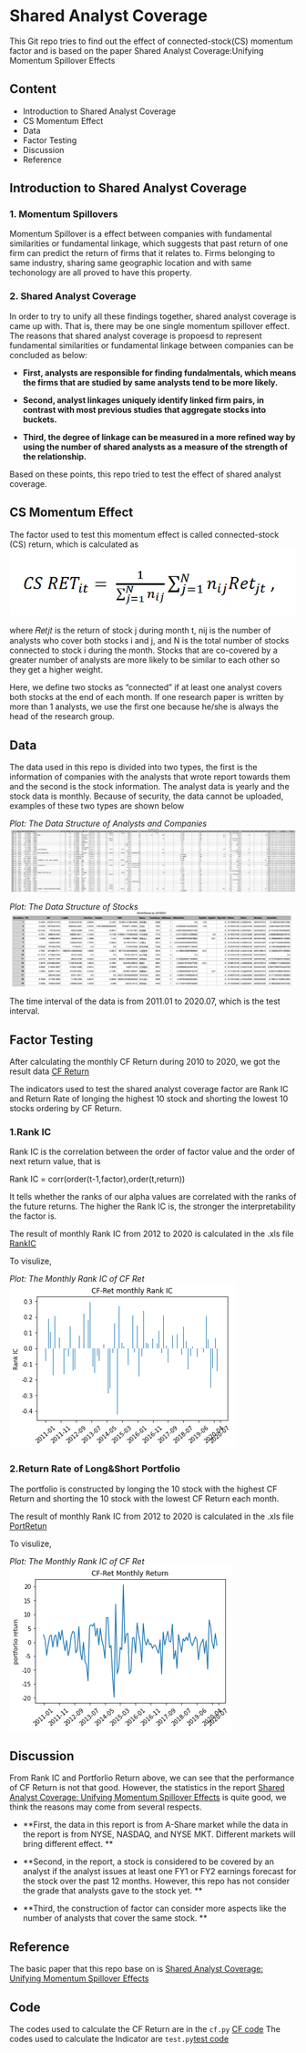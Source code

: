 # Shared Analyst Coverage
This Git repo tries to find out the effect of connected-stock(CS) momentum factor and is based on the paper Shared Analyst Coverage:Unifying Momentum Spillover Effects

## Content
* Introduction to Shared Analyst Coverage 
* CS Momentum Effect
* Data
* Factor Testing
* Discussion
* Reference

## Introduction to Shared Analyst Coverage
### 1. Momentum Spillovers
Momentum Spillover is a effect between companies with fundamental similarities or fundamental linkage, which suggests that past return of one firm can predict the return of firms that it relates to. Firms belonging to same industry, sharing same geographic location  and with same techonology are all proved to have this property. 

### 2. Shared Analyst Coverage
In order to try to unify all these findings together, shared analyst coverage is came up with. That is, there may be one single momentum spillover effect. The reasons that shared analyst coverage is propoesd to represent fundamental similarities or fundamental linkage between companies can be concluded as below:

* **First, analysts are responsible for finding fundalmentals, which means the firms that are studied by same analysts tend to be more likely.**

* **Second, analyst linkages uniquely identify linked firm pairs, in contrast with most previous studies that aggregate stocks into buckets.**

* **Third, the degree of linkage can be measured in a more refined way by using the number of shared analysts as a measure of the strength of the relationship.**

Based on these points, this repo tried to test the effect of shared analyst coverage.

## CS Momentum Effect
The factor used to test this momentum effect is called connected-stock (CS) return, which is calculated as 
![CF Formula](https://github.com/algo21-116010293/Assignment2/blob/main/Others/CS_RET.png)
 
where 𝑅𝑒𝑡𝑗𝑡 is the return of stock j during month t, nij is the number of analysts who cover both stocks i and j, and N is the total number of stocks connected to stock i during the month. Stocks that are co-covered by a greater number of analysts are more likely to be similar to each other so they get a higher weight.

Here, we define two stocks as “connected” if at least one analyst covers both stocks at the end of each month. If one research paper is written by more than 1 analysts, we use the first one because he/she is always the head of the research group. 

## Data
The data used in this repo is divided into two types, the first is the information of companies with the analysts that wrote report towards them and the second is the stock information. The analyst data is yearly and the stock data is monthly. Because of security, the data cannot be uploaded, examples of these two types are shown below

*Plot: The Data Structure of Analysts and Companies*  
![AnalystTable](https://github.com/algo21-116010293/Assignment2/blob/main/Data/Analyst_Info.png) 

*Plot: The Data Structure of Stocks*  
![StockTable](https://github.com/algo21-116010293/Assignment2/blob/main/Data/Stock_Info.png) 

The time interval of the data is from 2011.01 to 2020.07, which is the test interval. 

## Factor Testing
After calculating the monthly CF Return during 2010 to 2020, we got the result data [CF Return](https://github.com/algo21-116010293/Assignment2/blob/main/CF_Ret.xls) 

The indicators used to test the shared analyst coverage factor are Rank IC and Return Rate of longing the highest 10 stock and shorting the lowest 10 stocks ordering by CF Return.

### 1.Rank IC 
Rank IC is the correlation between the order of factor value and the order of next return value, that is 

Rank IC = corr(order(t-1,factor),order(t,return)) 

It tells whether the ranks of our alpha values are correlated with the ranks of the future returns. The higher the Rank IC is, the stronger the interpretability the factor is. 

The result of monthly Rank IC from 2012 to 2020 is calculated in the .xls file [RankIC](https://github.com/algo21-116010293/Assignment2/blob/main/Testing%20Result/IC_result.xls)

To visulize, 

*Plot: The Monthly Rank IC of CF Ret*  
![Rank IC](https://github.com/algo21-116010293/Assignment2/blob/main/Testing%20Result/RankIC.png) 

### 2.Return Rate of Long&Short Portfolio
The portfolio is constructed by longing the 10 stock with the highest CF Return and shorting the 10 stock with the lowest CF Return each month.

The result of monthly Rank IC from 2012 to 2020 is calculated in the .xls file [PortRetun](https://github.com/algo21-116010293/Assignment2/blob/main/Testing%20Result/portRet_result.xls)

To visulize, 

*Plot: The Monthly Rank IC of CF Ret*  
![Port Return](https://github.com/algo21-116010293/Assignment2/blob/main/Testing%20Result/Return.png)

## Discussion
From Rank IC and Portforlio Return above, we can see that the performance of CF Return is not that good. However, the statistics in the report [Shared Analyst Coverage:
Unifying Momentum Spillover Effects](https://github.com/algo21-116010293/Assignment2/blob/main/Shared%20Analyst%20Coverage%20Unifying%20Momentum%20Spillover%20Effects.pdf) is quite good, we think the reasons may come from several respects. 

* **First, the data in this report is from A-Share market while the data in the report is from NYSE, NASDAQ, and NYSE MKT. Different markets will bring different effect. **

* **Second, in the report, a stock is considered to be covered by an analyst if the analyst issues at least one FY1 or FY2 earnings forecast for the stock over the past 12 months. However, this repo has not consider the grade that analysts gave to the stock yet. **

* **Third, the construction of factor can consider more aspects like the number of analysts that cover the same stock. **



## Reference
The basic paper that this repo base on is [Shared Analyst Coverage:
Unifying Momentum Spillover Effects](https://github.com/algo21-116010293/Assignment2/blob/main/Shared%20Analyst%20Coverage%20Unifying%20Momentum%20Spillover%20Effects.pdf)

## Code
The codes used to calculate the CF Return are in the `cf.py` [CF code](https://github.com/algo21-116010293/Assignment2/blob/main/Code/cf.py) 
The codes used to calculate the Indicator are `test.py`[test code](https://github.com/algo21-116010293/Assignment2/blob/main/Code/test.py) 
